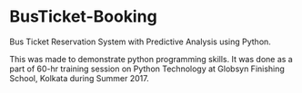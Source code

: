 # BusTicket-Booking
Bus Ticket Reservation System with Predictive Analysis using Python.

This was made to demonstrate python programming skills. It was done as a part of  60-hr training session on Python Technology at Globsyn Finishing School, Kolkata during Summer 2017.

